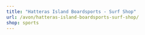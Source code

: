 ```yaml
---
title: "Hatteras Island Boardsports - Surf Shop"
url: /avon/hatteras-island-boardsports-surf-shop/
shop: sports
---
```

